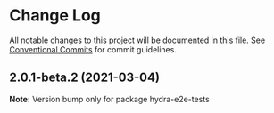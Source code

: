 # Change Log

All notable changes to this project will be documented in this file.
See [Conventional Commits](https://conventionalcommits.org) for commit guidelines.

## 2.0.1-beta.2 (2021-03-04)

**Note:** Version bump only for package hydra-e2e-tests
